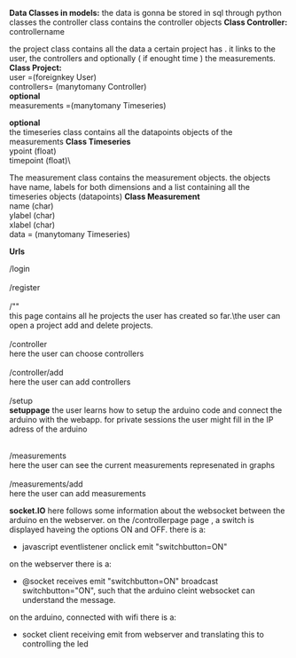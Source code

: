 __Data Classes in models:__
the data is gonna be stored  in sql through python classes
the controller class contains the controller objects 
__Class Controller:__\
  controllername
 
 the project class contains all the data a certain project has .
 it links to the user, the  controllers and optionally ( if enought time ) the measurements.
 __Class Project:__\
  user =(foreignkey User)\
  controllers= (manytomany Controller)\
  __optional__\
  measurements =(manytomany Timeseries)
  
  __optional__\
  the  timeseries class contains all the  datapoints objects of the measurements
  __Class Timeseries__\
    ypoint (float)\
    timepoint (float)\
  
  The measurement class contains the measurement objects. the objects have name, labels  for both dimensions and a list  containing all the timeseries objects (datapoints)
  __Class Measurement__\
    name (char)\
    ylabel  (char)\
    xlabel (char)\
    data = (manytomany Timeseries)
    
   __Urls__
    
  /login<br><br>
   /register<br><br>
    /"" <br>
    this page contains all he projects the user has created  so far.\the user can open a project add  and  delete projects. <br><br>
/controller  
here the user can choose controllers<br><br>
/controller/add<br>
here  the user  can add controllers<br><br>
/setup<br>
__setuppage__ the user learns how to setup the arduino code and connect the arduino with the webapp. for private sessions the user might fill in the IP adress of the arduino<br><br>
    
   /measurements<br>here the user can see the current measurements represenated in graphs <br><br>
   /measurements/add <br>here the user  can add measurements
    
    
   __socket.IO__
  here follows  some information about the websocket between the  arduino en the webserver.
 on the /controllerpage page , a switch is displayed haveing the options ON and OFF.
 there is a:
 - javascript eventlistener onclick emit "switchbutton=ON"

on the webserver there is a:
- @socket receives emit "switchbutton=ON"
  broadcast switchbutton="ON", such that the arduino cleint websocket can understand the message.

on the arduino, connected with wifi there is a:
- socket client receiving emit from webserver and translating this to controlling the led

    
